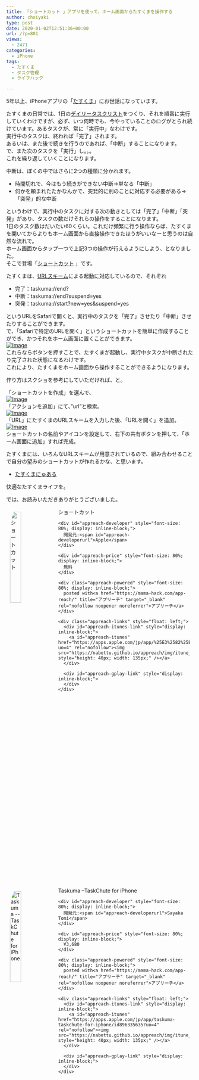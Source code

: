 ```yaml
---
title: 「ショートカット 」アプリを使って、ホーム画面からたすくまを操作する
author: choiyaki
type: post
date: 2020-01-02T12:51:36+00:00
url: /?p=801
views:
  - 2471
categories:
  - iPhone
tags:
  - たすくま
  - タスク管理
  - ライフハック

---
```

5年以上、iPhoneアプリの「[たすくま][1]」にお世話になっています。

たすくまの日常では、1日の[デイリータスクリスト][2]をつくり、それを順番に実行していくわけですが、必ず、いつ何時でも、今やっていることのログがとられ続けています。あるタスクが、常に「実行中」なわけです。  
実行中のタスクは、終われば「完了」されます。  
あるいは、また後で続きを行うのであれば、「中断」することになります。  
で、また次のタスクを「実行」し。。。  
これを繰り返していくことになります。

中断は、ぼくの中ではさらに2つの種類に分かれます。

  * 時間切れで、今はもう続きができない中断→単なる「中断」
  * 何かを頼まれたたかなんかで、突発的に別のことに対応する必要がある→「突発」的な中断

というわけで、実行中のタスクに対する次の動きとしては「完了」「中断」「突発」があり、タスクの数だけそれらの操作をすることになります。  
1日のタスク数はだいたい60くらい。これだけ頻繁に行う操作ならば、たすくまを開いてからよりもホーム画面から直接操作できたほうがいいなーと思うのは自然な流れで。  
ホーム画面からタップ一つで上記3つの操作が行えるようにしよう、となりました。  
そこで登場「[ショートカット][3] 」です。

たすくまは、[URLスキーム][4]による起動に対応しているので、それぞれ

  * 完了：taskuma://end?
  * 中断：taskuma://end?suspend=yes
  * 突発：taskuma://start?new=yes&suspend=yes

というURLをSafariで開くと、実行中のタスクを「完了」させたり「中断」させたりすることができます。  
で、「Safariで特定のURLを開く」というショートカットを簡単に作成することができ、かつそれをホーム画面に置くことができます。  
[![Image][5]][6]  
これらならボタンを押すことで、たすくまが起動し、実行中タスクが中断されたり完了された状態になるわけです。  
これにより、たすくまをホーム画面から操作することができるようになります。

作り方はスクショを参考にしていただければ、と。

「ショートカットを作成」を選んで、  
[![Image][7]][8]  
「アクションを追加」にて、&#8221;url&#8221;と検索。  
[![Image][9]][10]  
「URL」にたすくまのURLスキームを入力した後、「URLを開く」を追加。  
[![Image][11]][12]  
ショートカットの名前やアイコンを設定して、右下の共有ボタンを押して、「ホーム画面に追加」すれば完成。

たすくまには、いろんなURLスキームが用意されているので、組み合わせることで自分の望みのショートカットが作れるかな、と思います。

  * [たすくまにゅある][13]

快適なたすくまライフを。

では、お読みいただきありがとうございました。

<div id="appreach-box" style="text-align: left;">
  <img id="appreach-image" src="https://i1.wp.com/is1-ssl.mzstatic.com/image/thumb/Purple113/v4/49/3b/9e/493b9e75-ebd7-f1b3-0d19-18cf5ba02587/source/512x512bb.jpg?w=660&#038;ssl=1" alt="ショートカット" style="float: left; margin: 10px; width: 25%; max-width: 120px; border-top-left-radius: 10%; border-top-right-radius: 10%; border-bottom-right-radius: 10%; border-bottom-left-radius: 10%;" data-recalc-dims="1" /></p> 
  
  <div class="appreach-info" style="margin: 10px;">
    <div id="appreach-appname">
      ショートカット
    </div>
    
    <div id="appreach-developer" style="font-size: 80%; display: inline-block;">
      開発元:<span id="appreach-developerurl">Apple</span>
    </div>
    
    <div id="appreach-price" style="font-size: 80%; display: inline-block;">
      無料
    </div>
    
    <div class="appreach-powered" style="font-size: 80%; display: inline-block;">
      posted with<a href="https://mama-hack.com/app-reach/" title="アプリーチ" target="_blank" rel="nofollow noopener noreferrer">アプリーチ</a>
    </div>
    
    <div class="appreach-links" style="float: left;">
      <div id="appreach-itunes-link" style="display: inline-block;">
        <a id="appreach-itunes" href="https://apps.apple.com/jp/app/%25E3%2582%25B7%25E3%2583%25A7%25E3%2583%25BC%25E3%2583%2588%25E3%2582%25AB%25E3%2583%2583%25E3%2583%2588/id915249334?uo=4" rel="nofollow"><img src="https://nabettu.github.io/appreach/img/itune_ja.svg" style="height: 40px; width: 135px;" /></a>
      </div>
      
      <div id="appreach-gplay-link" style="display: inline-block;">
      </div>
    </div>
  </div>
  
  <div class="appreach-footer" style="margin-bottom: 10px; clear: left;">
  </div>
</div>

<div id="appreach-box" style="text-align: left;">
  <img id="appreach-image" src="https://i0.wp.com/is4-ssl.mzstatic.com/image/thumb/Purple123/v4/bf/86/bb/bf86bb03-02d3-4d2c-90ae-a1f1eb06b136/source/512x512bb.jpg?w=660&#038;ssl=1" alt="Taskuma --TaskChute for iPhone" style="float: left; margin: 10px; width: 25%; max-width: 120px; border-top-left-radius: 10%; border-top-right-radius: 10%; border-bottom-right-radius: 10%; border-bottom-left-radius: 10%;" data-recalc-dims="1" /></p> 
  
  <div class="appreach-info" style="margin: 10px;">
    <div id="appreach-appname">
      Taskuma &#8211;TaskChute for iPhone
    </div>
    
    <div id="appreach-developer" style="font-size: 80%; display: inline-block;">
      開発元:<span id="appreach-developerurl">Sayaka Tomi</span>
    </div>
    
    <div id="appreach-price" style="font-size: 80%; display: inline-block;">
      ¥3,680
    </div>
    
    <div class="appreach-powered" style="font-size: 80%; display: inline-block;">
      posted with<a href="https://mama-hack.com/app-reach/" title="アプリーチ" target="_blank" rel="nofollow noopener noreferrer">アプリーチ</a>
    </div>
    
    <div class="appreach-links" style="float: left;">
      <div id="appreach-itunes-link" style="display: inline-block;">
        <a id="appreach-itunes" href="https://apps.apple.com/jp/app/taskuma-taskchute-for-iphone/id896335635?uo=4" rel="nofollow"><img src="https://nabettu.github.io/appreach/img/itune_ja.svg" style="height: 40px; width: 135px;" /></a>
      </div>
      
      <div id="appreach-gplay-link" style="display: inline-block;">
      </div>
    </div>
  </div>
  
  <div class="appreach-footer" style="margin-bottom: 10px; clear: left;">
  </div>
</div>

 [1]: https://scrapbox.io/choiyaki-hondana/%E3%81%9F%E3%81%99%E3%81%8F%E3%81%BE
 [2]: https://scrapbox.io/choiyaki-hondana/%E3%83%87%E3%82%A4%E3%83%AA%E3%83%BC%E3%82%BF%E3%82%B9%E3%82%AF%E3%83%AA%E3%82%B9%E3%83%88
 [3]: https://scrapbox.io/choiyaki-hondana/%E3%82%B7%E3%83%A7%E3%83%BC%E3%83%88%E3%82%AB%E3%83%83%E3%83%88
 [4]: https://scrapbox.io/choiyaki-hondana/URL%E3%82%B9%E3%82%AD%E3%83%BC%E3%83%A0
 [5]: https://gyazo.com/832baeecb9853f72472267865fc06968/thumb/1000
 [6]: https://gyazo.com/832baeecb9853f72472267865fc06968
 [7]: https://gyazo.com/3f5effbe30eae6d7067a36f2bd4159ed/thumb/1000
 [8]: https://gyazo.com/3f5effbe30eae6d7067a36f2bd4159ed
 [9]: https://gyazo.com/fb0773316557daaa831fa7658219d70d/thumb/1000
 [10]: https://gyazo.com/fb0773316557daaa831fa7658219d70d
 [11]: https://gyazo.com/60c43fc634bb6282ac11b9db59d397e5/thumb/1000
 [12]: https://gyazo.com/60c43fc634bb6282ac11b9db59d397e5
 [13]: https://taskuma.komadorist.com/help/other.html#url